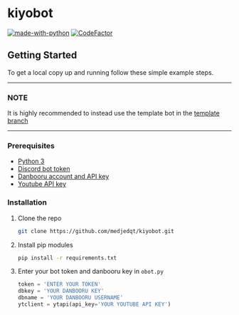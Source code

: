 # kiyobot

[![made-with-python](https://img.shields.io/badge/Made%20with-Python-1f425f.svg)](https://www.python.org/)
[![CodeFactor](https://www.codefactor.io/repository/github/medjedqt/kiyobot/badge?s=8e2c7f35c70e48525e1872c07dda7b97b200b9da)](https://www.codefactor.io/repository/github/medjedqt/kiyobot)

## Getting Started

To get a local copy up and running follow these simple example steps.

---

### NOTE

It is highly recommended to instead use the template bot in the [template branch](https://github.com/medjedqt/kiyobot/tree/template)

---

### Prerequisites

* [Python 3](python.org)
* [Discord bot token](https://discordapp.com/developers/applications)
* [Danbooru account and API key](https://danbooru.donmai.us/profile)
* [Youtube API key](https://cloud.google.com/)

### Installation

1. Clone the repo

    ```sh
    git clone https://github.com/medjedqt/kiyobot.git
    ```

2. Install pip modules

    ```sh
    pip install -r requirements.txt
    ```

3. Enter your bot token and danbooru key in `obot.py`

    ```py
    token = 'ENTER YOUR TOKEN'
    dbkey = 'YOUR DANBOORU KEY'
    dbname = 'YOUR DANBOORU USERNAME'
    ytclient = ytapi(api_key='YOUR YOUTUBE API KEY')
    ```
